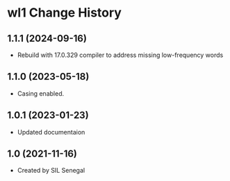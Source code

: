 wl1 Change History
====================

1.1.1 (2024-09-16)
----------------
* Rebuild with 17.0.329 compiler to address missing low-frequency words

1.1.0 (2023-05-18)
----------------
* Casing enabled.

1.0.1 (2023-01-23)
----------------
* Updated documentaion

1.0 (2021-11-16)
----------------
* Created by SIL Senegal

